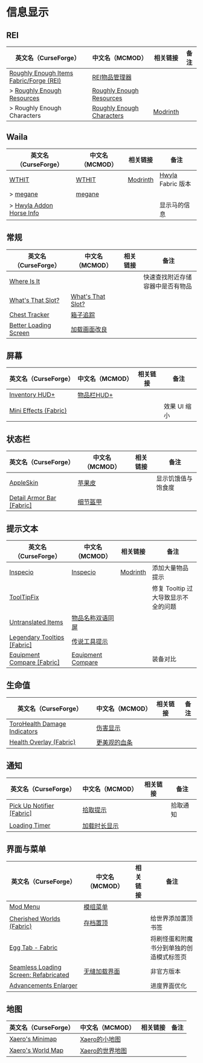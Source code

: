 # 信息显示

## REI

| 英文名（CurseForge）                                                                                         | 中文名（MCMOD）                                                   | 相关链接                                                       | 备注 |
| ------------------------------------------------------------------------------------------------------------ | ----------------------------------------------------------------- | -------------------------------------------------------------- | ---- |
| [Roughly Enough Items Fabric/Forge (REI)](https://www.curseforge.com/minecraft/mc-mods/roughly-enough-items) | [REI物品管理器](https://www.mcmod.cn/class/1674.html)             |                                                                |      |
| > [Roughly Enough Resources](https://www.curseforge.com/minecraft/mc-mods/roughly-enough-resources)          | [Roughly Enough Resources](https://www.mcmod.cn/class/2539.html)  |                                                                |      |
| > Roughly Enough Characters                                                                                  | [Roughly Enough Characters](https://www.mcmod.cn/class/5472.html) | [Modrinth](https://modrinth.com/mod/roughly-enough-characters) |      |

## Waila

| 英文名（CurseForge）                                                                            | 中文名（MCMOD）                                | 相关链接                                       | 备注                                                     |
| ----------------------------------------------------------------------------------------------- | ---------------------------------------------- | ---------------------------------------------- | -------------------------------------------------------- |
| [WTHIT](https://www.curseforge.com/minecraft/mc-mods/wthit)                                     | [WTHIT](https://www.mcmod.cn/class/3471.html)  | [Modrinth](https://www.modrinth.com/mod/wthit) | [Hwyla](https://www.mcmod.cn/class/668.html) Fabric 版本 |
| > [megane](https://www.curseforge.com/minecraft/mc-mods/megane)                                 | [megane](https://www.mcmod.cn/class/4511.html) |                                                |                                                          |
| > [Hwyla Addon Horse Info](https://www.curseforge.com/minecraft/mc-mods/hwyla-addon-horse-info) |                                                |                                                | 显示马的信息                                             |

## 常规

| 英文名（CurseForge）                                                                      | 中文名（MCMOD）                                           | 相关链接 | 备注                             |
| ----------------------------------------------------------------------------------------- | --------------------------------------------------------- | -------- | -------------------------------- |
| [Where Is It](https://www.curseforge.com/minecraft/mc-mods/where-is-it)                   |                                                           |          | 快速查找附近存储容器中是否有物品 |
| [What's That Slot?](https://www.curseforge.com/minecraft/mc-mods/whats-that-slot)         | [What's That Slot?](https://www.mcmod.cn/class/3851.html) |          |                                  |
| [Chest Tracker](https://www.curseforge.com/minecraft/mc-mods/chest-tracker)               | [箱子追踪](https://www.mcmod.cn/class/5313.html)          |          |                                  |
| [Better Loading Screen](https://www.curseforge.com/minecraft/mc-mods/betterloadingscreen) | [加载画面改良](https://www.mcmod.cn/class/5868.html)      |          |                                  |

## 屏幕

| 英文名（CurseForge）                                                                      | 中文名（MCMOD）                                    | 相关链接 | 备注         |
| ----------------------------------------------------------------------------------------- | -------------------------------------------------- | -------- | ------------ |
| [Inventory HUD+](https://www.curseforge.com/minecraft/mc-mods/inventory-hud-forge)        | [物品栏HUD+](https://www.mcmod.cn/class/3395.html) |          |              |
| [Mini Effects (Fabric)](https://www.curseforge.com/minecraft/mc-mods/mini-effects-fabric) |                                                    |          | 效果 UI 缩小 |

## 状态栏

| 英文名（CurseForge）                                                                       | 中文名（MCMOD）                                  | 相关链接 | 备注               |
| ------------------------------------------------------------------------------------------ | ------------------------------------------------ | -------- | ------------------ |
| [AppleSkin](https://www.curseforge.com/minecraft/mc-mods/appleskin)                        | [苹果皮](https://www.mcmod.cn/class/744.html)    |          | 显示饥饿值与饱食度 |
| [Detail Armor Bar [Fabric]](https://www.curseforge.com/minecraft/mc-mods/detail-armor-bar) | [细节盔甲](https://www.mcmod.cn/class/4590.html) |          |                    |

## 提示文本

| 英文名（CurseForge）                                                                                  | 中文名（MCMOD）                                           | 相关链接                                          | 备注                                |
| ----------------------------------------------------------------------------------------------------- | --------------------------------------------------------- | ------------------------------------------------- | ----------------------------------- |
| [Inspecio](https://www.curseforge.com/minecraft/mc-mods/inspecio)                                     | [Inspecio](https://www.mcmod.cn/class/4279.html)          | [Modrinth](https://www.modrinth.com/mod/inspecio) | 添加大量物品提示                    |
| [ToolTipFix](https://www.curseforge.com/minecraft/mc-mods/tooltipfix)                                 |                                                           |                                                   | 修复 Tooltip 过大导致显示不全的问题 |
| [Untranslated Items](https://www.curseforge.com/minecraft/mc-mods/untranslated-items)                 | [物品名称双语同屏](https://www.mcmod.cn/class/3055.html)  |                                                   |                                     |
| [Legendary Tooltips [Fabric]](https://www.curseforge.com/minecraft/mc-mods/legendary-tooltips-fabric) | [传说工具提示](https://www.mcmod.cn/class/5396.html)      |                                                   |                                     |
| [Equipment Compare [Fabric]](https://www.curseforge.com/minecraft/mc-mods/equipment-compare-fabric)   | [Equipment Compare](https://www.mcmod.cn/class/4196.html) |                                                   | 装备对比                            |

## 生命值

| 英文名（CurseForge）                                                                                      | 中文名（MCMOD）                                      | 相关链接 | 备注 |
| --------------------------------------------------------------------------------------------------------- | ---------------------------------------------------- | -------- | ---- |
| [ToroHealth Damage Indicators](https://www.curseforge.com/minecraft/mc-mods/torohealth-damage-indicators) | [伤害显示](https://www.mcmod.cn/class/1015.html)     |          |      |
| [Health Overlay (Fabric)](https://www.curseforge.com/minecraft/mc-mods/health-overlay-fabric)             | [更美观的血条](https://www.mcmod.cn/class/1871.html) |          |      |

## 通知

| 英文名（CurseForge）                                                                              | 中文名（MCMOD）                                      | 相关链接 | 备注     |
| ------------------------------------------------------------------------------------------------- | ---------------------------------------------------- | -------- | -------- |
| [Pick Up Notifier [Fabric]](https://www.curseforge.com/minecraft/mc-mods/pick-up-notifier-fabric) | [拾取提示](https://www.mcmod.cn/class/5216.html)     |          | 拾取通知 |
| [Loading Timer](https://www.curseforge.com/minecraft/mc-mods/loading-timer)                       | [加载时长显示](https://www.mcmod.cn/class/3756.html) |          |          |

## 界面与菜单

| 英文名（CurseForge）                                                                                                       | 中文名（MCMOD）                                      | 相关链接 | 备注                                     |
| -------------------------------------------------------------------------------------------------------------------------- | ---------------------------------------------------- | -------- | ---------------------------------------- |
| [Mod Menu](https://www.curseforge.com/minecraft/mc-mods/modmenu)                                                           | [模组菜单](https://www.mcmod.cn/class/1675.html)     |          |                                          |
| [Cherished Worlds (Fabric)](https://www.curseforge.com/minecraft/mc-mods/cherished-worlds-fabric)                          | [存档置顶](https://www.mcmod.cn/class/4228.html)     |          | 给世界添加置顶书签                       |
| [Egg Tab - Fabric](https://www.curseforge.com/minecraft/mc-mods/eggtab-fabric)                                             |                                                      |          | 将刷怪蛋和附魔书分到单独的创造模式标签页 |
| [Seamless Loading Screen: Refabricated](https://www.curseforge.com/minecraft/mc-mods/seamless-loading-screen-refabricated) | [无缝加载界面](https://www.mcmod.cn/class/3912.html) |          | 非官方版本                               |
| [Advancements Enlarger](https://www.curseforge.com/minecraft/mc-mods/advancements-enlarger)                                |                                                      |          | 进度界面优化                             |

## 地图

| 英文名（CurseForge）                                                               | 中文名（MCMOD）                                         | 相关链接 | 备注 |
| ---------------------------------------------------------------------------------- | ------------------------------------------------------- | -------- | ---- |
| [Xaero's Minimap](https://www.curseforge.com/minecraft/mc-mods/xaeros-minimap)     | [Xaero的小地图](https://www.mcmod.cn/class/1701.html)   |          |      |
| [Xaero's World Map](https://www.curseforge.com/minecraft/mc-mods/xaeros-world-map) | [Xaero的世界地图](https://www.mcmod.cn/class/1483.html) |          |      |
